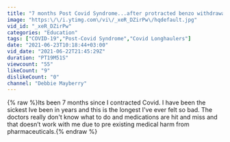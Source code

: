 ```yaml
---
title: "7 months Post Covid Syndrome...after protracted benzo withdrawals"
image: "https:\/\/i.ytimg.com\/vi\/_xeR_DZirPw\/hqdefault.jpg"
vid_id: "_xeR_DZirPw"
categories: "Education"
tags: ["COVID-19","Post-Covid Syndrome","Covid Longhaulers"]
date: "2021-06-23T10:18:44+03:00"
vid_date: "2021-06-22T21:45:29Z"
duration: "PT19M51S"
viewcount: "55"
likeCount: "9"
dislikeCount: "0"
channel: "Debbie Mayberry"
---
```

{% raw %}Its been 7 months since I contracted Covid.  I have been the sickest Ive been in years and this is the longest I've ever felt so bad.  The doctors really don't know what to do and medications are hit and miss and that doesn’t work with me due to pre existing medical harm from pharmaceuticals.{% endraw %}

